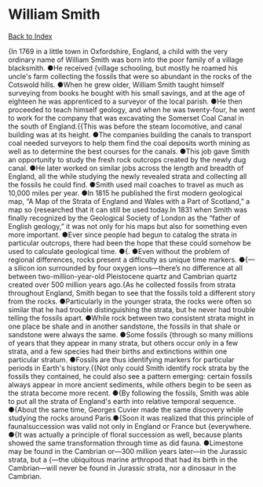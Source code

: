# William Smith
[Back to Index](https://github.com/windows10010/tpoExtractor/blob/master/README.md)

{In 1769 in a little town in Oxfordshire, England, a child with the very ordinary name of William Smith was born into the poor family of a village blacksmith. ●He received {village schooling, but mostly he roamed his uncle's farm collecting the fossils that were so abundant in the rocks of the Cotswold hills. ●When he grew older, William Smith taught himself surveying from books he bought with his small savings, and at the age of eighteen he was apprenticed to a surveyor of the local parish. ●He then proceeded to teach himself geology, and when he was twenty-four, he went to work for the company that was excavating the Somerset Coal Canal in the south of England.{{This was before the steam locomotive, and canal building was at its height. ●The companies building the canals to transport coal needed surveyors to help them find the coal deposits worth mining as well as to determine the best courses for the canals. ●This job gave Smith an opportunity to study the fresh rock outcrops created by the newly dug canal. ●He later worked on similar jobs across the length and breadth of England, all the while studying the newly revealed strata and collecting all the fossils he could find. ●Smith used mail coaches to travel as much as 10,000 miles per year. ●In 1815 he published the first modern geological map, “A Map of the Strata of England and Wales with a Part of Scotland,” a map so {researched that it can still be used today.In 1831 when Smith was finally recognized by the Geological Society of London as the “father of English geology,” it was not only for his maps but also for something even more important. ●Ever since people had begun to catalog the strata in particular outcrops, there had been the hope that these could somehow be used to calculate geological time. ●{. ●Even without the problem of regional differences, rocks present a difficulty as unique time markers. ●{—a silicon ion surrounded by four oxygen ions—there’s no difference at all between two-million-year-old Pleistocene quartz and Cambrian quartz created over 500 million years ago.{As he collected fossils from strata throughout England, Smith began to see that the fossils told a different story from the rocks. ●Particularly in the younger strata, the rocks were often so similar that he had trouble distinguishing the strata, but he never had trouble telling the fossils apart. ●While rock between two consistent strata might in one place be shale and in another sandstone, the fossils in that shale or sandstone were always the same. ●Some fossils {through so many millions of years that they appear in many strata, but others occur only in a few strata, and a few species had their births and extinctions within one particular stratum. ●Fossils are thus identifying markers for particular periods in Earth's history.{{Not only could Smith identify rock strata by the fossils they contained, he could also see a pattern emerging: certain fossils always appear in more ancient sediments,
 while others begin to be seen as the strata become more recent. ●{By following the fossils, Smith was able to put all the strata of England's earth into relative temporal sequence.
 ●{About the same time, Georges Cuvier made the same discovery while studying the rocks around Paris.●{Soon it was realized that this principle of faunalsuccession was
 valid not only in England or France but {everywhere. ●{It was actually a principle of floral succession as well, because plants showed the same transformation through time as did fauna. ●Limestone may be found in the Cambrian or—300 million years later—in the Jurassic strata, but a {—the ubiquitous marine arthropod that had its birth in the Cambrian—will never be found in Jurassic strata, nor a dinosaur in the Cambrian.        